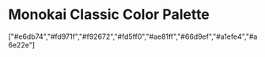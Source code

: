 # Monokai Classic Color Palette

["#e6db74","#fd971f","#f92672","#fd5ff0","#ae81ff","#66d9ef","#a1efe4","#a6e22e"]
